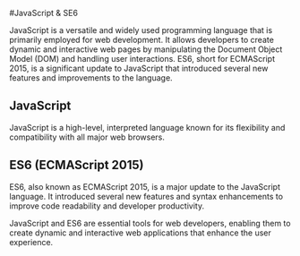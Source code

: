 #JavaScript & SE6

JavaScript is a versatile and widely used programming language that is primarily employed for web development. It allows developers to create dynamic and interactive web pages by manipulating the Document Object Model (DOM) and handling user interactions. ES6, short for ECMAScript 2015, is a significant update to JavaScript that introduced several new features and improvements to the language.

## JavaScript

JavaScript is a high-level, interpreted language known for its flexibility and compatibility with all major web browsers.

## ES6 (ECMAScript 2015)

ES6, also known as ECMAScript 2015, is a major update to the JavaScript language. It introduced several new features and syntax enhancements to improve code readability and developer productivity.

JavaScript and ES6 are essential tools for web developers, enabling them to create dynamic and interactive web applications that enhance the user experience.
